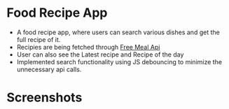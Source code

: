 <h1>Food Recipe App</h1>

<ul>
  <li>A food recipe app, where users can search various dishes and get the full recipe of it.</li>
  <li>Recipies are being fetched through <a href="https://www.themealdb.com/" >Free Meal Api</a></li>
  <li>User can also see the Latest recipe and Recipe of the day</li>
  <li>Implemented search functionality using JS debouncing to minimize the unnecessary api calls.</li>
</ul>

<h1>Screenshots</h1>





